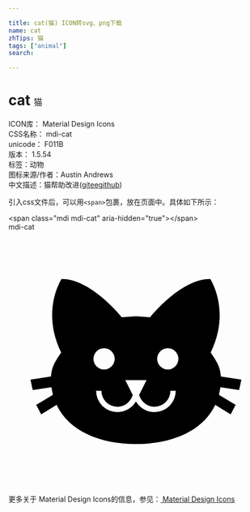 ```yaml
---

title: cat(猫) ICON转svg、png下载
name: cat
zhTips: 猫
tags: ["animal"]
search: 

---
```


# cat  <small style="font-size: 60%;font-weight: 100">猫</small>


<div class="detail-page">
<p>
<span>
ICON库：
<span class="badge-secondary badge">Material Design Icons</span> 
</span>
<br/>
<span>
CSS名称：
<span class="badge-secondary badge">mdi-cat</span> 
</span>
<br/>
<span>
unicode：
<span class="badge-secondary badge">F011B</span> 
<copy-btn content='F011B' btn-title=""></copy-btn>
<copy-btn :content='String.fromCodePoint(parseInt("F011B", 16))' btn-title="复制U"></copy-btn>
</span>
<br/>
<span>
版本：
<span class="badge-secondary badge">1.5.54</span> 
</span><br/><span>标签：<span class="badge-light badge"><router-link to="/tags/animal.html">动物</router-link></span></span>
<br/>
<span>图标来源/作者：<span class="badge-light badge">Austin Andrews</span></span> 
<br/>
<span class="zh-detail">中文描述：<span class="badge-primary badge">猫</span><span class="help-link"><span>帮助改进</span>(<a href="https://gitee.com/liuwave/icon-helper/edit/master/json/material/cat.json" target="_blank" rel="noopener noreferrer">gitee</a><a href="https://github.com/liuwave/icon-helper/edit/master/json/material/cat.json" target="_blank" rel="noopener noreferrer">github</a></span>)</span><br/>
</p>
</div>
<div class="alert alert-dark">
  <i class="mdi mdi-cat mdi-48px"></i>
  <i class="mdi mdi-cat mdi-36px"></i>
  <i class="mdi mdi-cat mdi-24px"></i>
  <i class="mdi mdi-cat mdi-18px"></i>
</div>
<div>
  <p>引入css文件后，可以用<code>&lt;span&gt;</code>包裹，放在页面中。具体如下所示：    
  </p>
  <div class="alert alert-primary" style="font-size: 14px">
    &lt;span class="mdi mdi-cat" aria-hidden="true"&gt;&lt;/span&gt;
    <copy-btn content='<span class="mdi mdi-cat" aria-hidden="true"></span>'></copy-btn>
  </div>
  <div class="alert alert-secondary">
    <i class="mdi mdi-cat"
    style="font-size: 24px"
    aria-hidden="true"></i> mdi-cat
    <copy-btn content="mdi-cat" btn-title="复制图标名称"></copy-btn>
  </div>
</div>
<div id="svg" class="svg-wrap">
<svg xmlns="http://www.w3.org/2000/svg" viewBox="0 0 24 24"><path d="M12,8L10.67,8.09C9.81,7.07 7.4,4.5 5,4.5C5,4.5 3.03,7.46 4.96,11.41C4.41,12.24 4.07,12.67 4,13.66L2.07,13.95L2.28,14.93L4.04,14.67L4.18,15.38L2.61,16.32L3.08,17.21L4.53,16.32C5.68,18.76 8.59,20 12,20C15.41,20 18.32,18.76 19.47,16.32L20.92,17.21L21.39,16.32L19.82,15.38L19.96,14.67L21.72,14.93L21.93,13.95L20,13.66C19.93,12.67 19.59,12.24 19.04,11.41C20.97,7.46 19,4.5 19,4.5C16.6,4.5 14.19,7.07 13.33,8.09L12,8M9,11A1,1 0 0,1 10,12A1,1 0 0,1 9,13A1,1 0 0,1 8,12A1,1 0 0,1 9,11M15,11A1,1 0 0,1 16,12A1,1 0 0,1 15,13A1,1 0 0,1 14,12A1,1 0 0,1 15,11M11,14H13L12.3,15.39C12.5,16.03 13.06,16.5 13.75,16.5A1.5,1.5 0 0,0 15.25,15H15.75A2,2 0 0,1 13.75,17C13,17 12.35,16.59 12,16V16H12C11.65,16.59 11,17 10.25,17A2,2 0 0,1 8.25,15H8.75A1.5,1.5 0 0,0 10.25,16.5C10.94,16.5 11.5,16.03 11.7,15.39L11,14Z" /></svg>
</div>
<detail full-name='mdi-cat'></detail>
    
<div><p>更多关于 Material Design Icons的信息，参见：<a target="_blank" href="https://iconhelper.cn/material.html"> Material Design Icons</a>
</p></div>
